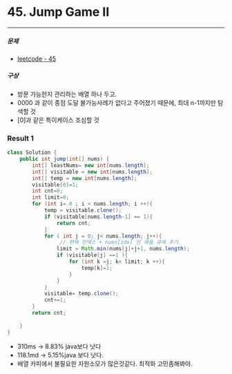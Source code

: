 # 45. Jump Game II
---
##### 문제
- [leetcode - 45](https://leetcode.com/problems/jump-game-ii/)

##### 구상
- 방문 가능한지 관리하는 배열 하나 두고.
- 0000 과 같이 종점 도달 불가능사례가 없다고 주어졌기 때문에, 최대 n-1까지만 탐색할 것
-  [0]과 같은 특이케이스 조심할 것

### Result 1

```java
class Solution {
    public int jump(int[] nums) {
        int[] leastNums= new int[nums.length];
        int[] visitable = new int[nums.length];
        int[] temp = new int[nums.length];
        visitable[0]=1;
        int cnt=0;
        int limit=0;
        for (int i= 0 ; i < nums.length; i ++){
            temp = visitable.clone();
            if (visitable[nums.length-1] == 1){
                return cnt;
            }
            for ( int j = 0; j< nums.length; j++){
                 // 현재 인덱스 + nums[idx] 인 애들 큐에 추가
                limit = Math.min(nums[j]+j+1, nums.length);
                if (visitable[j] ==1 ){
                    for (int k =j; k< limit; k ++){
                        temp[k]=1;
                    }
                }
            }
            visitable= temp.clone();
            cnt+=1;
        }
        return cnt;
        
    }
}
```
- 310ms -> 8.83% java보다 낫다
- 118.1md -> 5.15%java 보다 낫다.
- 배열 카피에서 불필요한 자원소모가 많은것같다. 최적화 고민좀해봐야.